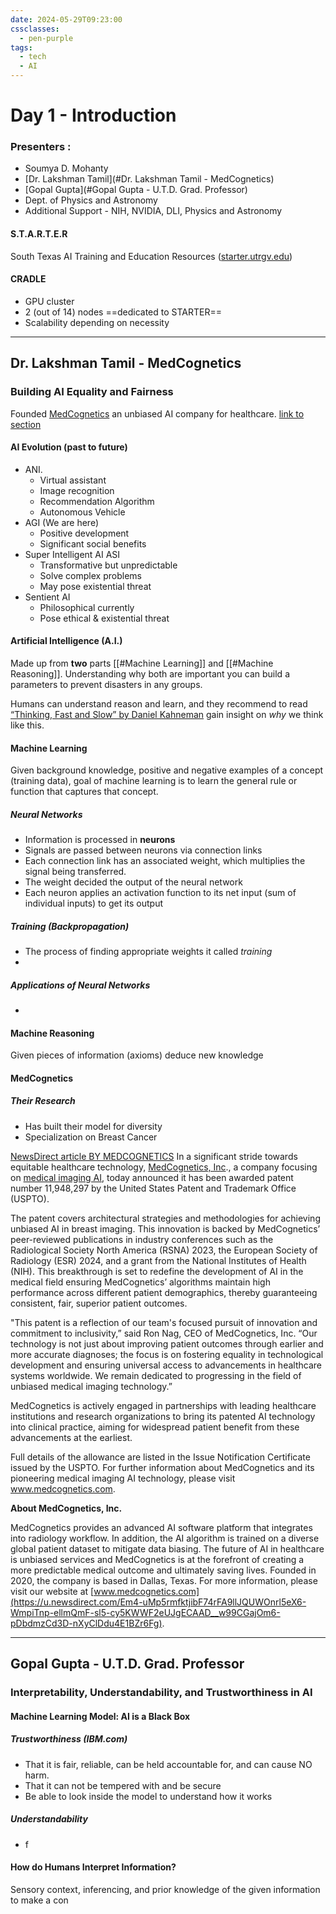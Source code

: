 ```yaml
---
date: 2024-05-29T09:23:00
cssclasses:
  - pen-purple
tags:
  - tech
  - AI
---
```

# Day 1 - Introduction
### Presenters : 
- Soumya D. Mohanty
- [Dr. Lakshman Tamil](#Dr. Lakshman Tamil - MedCognetics)
- [Gopal Gupta](#Gopal Gupta - U.T.D. Grad. Professor)
- Dept. of Physics and Astronomy
- Additional Support - NIH, NVIDIA, DLI, Physics and Astronomy

#### S.T.A.R.T.E.R
South Texas AI Training and Education Resources ([starter.utrgv.edu](starter.utrgv.edu))

#### CRADLE
- GPU cluster
- 2 (out of 14) nodes ==dedicated to STARTER==
- Scalability depending on necessity 

---
## Dr. Lakshman Tamil - MedCognetics
### Building AI Equality and Fairness

Founded [MedCognetics](https://www.medcognetics.com) an unbiased AI company for healthcare. [link to section](#MedCognetics)
#### AI Evolution (past to future)
- ANI.
	- Virtual assistant
	- Image recognition
	- Recommendation Algorithm
	- Autonomous Vehicle
- AGI (We are here)
	- Positive development
	- Significant social benefits
- Super Intelligent AI ASI
	- Transformative but unpredictable 
	- Solve complex problems
	- May pose existential threat
- Sentient AI
	- Philosophical currently
	- Pose ethical & existential threat

#### Artificial Intelligence (A.I.)
Made up from **two** parts [[#Machine Learning]] and [[#Machine Reasoning]].  Understanding why both are important you can build a parameters to prevent disasters in any groups. 

Humans can understand reason and learn, and they recommend to read [“Thinking, Fast and Slow” by Daniel Kahneman](https://www.amazon.com/Thinking-Fast-Slow-Daniel-Kahneman/dp/0374533555) gain insight on *why* we think like this. 

#### Machine Learning
Given background knowledge, positive and negative examples of a concept (training data), goal of machine learning is to learn the general rule or function that captures that concept. 

##### Neural Networks
- Information is processed in **neurons**
- Signals are passed between neurons via connection links
- Each connection link has an associated weight, which multiplies the signal being transferred.
- The weight decided the output of the neural network 
- Each neuron applies an activation function to its net input  (sum of individual inputs) to get its output

##### Training (Backpropagation)
- The process of finding appropriate weights it called *training*
- 

##### Applications of Neural Networks
- 
#### Machine Reasoning
Given pieces of information (axioms) deduce new knowledge

#### MedCognetics 
##### Their Research
- Has built their model for diversity
- Specialization on Breast Cancer 

[NewsDirect article BY MEDCOGNETICS](https://newsdirect.com/news/medcognetics-secures-groundbreaking-patent-for-inclusive-unbiased-medical-imaging-ai-technology-in-mammography-844844123)
In a significant stride towards equitable healthcare technology, [MedCognetics, Inc](https://u.newsdirect.com/Em4-uMp5rmfktjibF74rFA9llJQUWOnrl5eX6-WmpiTnp-ellmQmF-sl5-fqM-SllhdnlCYBAgAA__8TDc37jTeNCEPNy1BT7PPFCycaoCXS-Wkzx5M1w)., a company focusing on [medical imaging AI](https://u.newsdirect.com/Em4-uMp5rmfktjibF74rFA9llJQUFFvp6xcUlCYV65UWF5Tk66Xnl-mnZBYVpyYWJWfoFpQm5WQm6xcUZeaV6Kfkl-fl5CemBKSk6RsaWppYGFmaM-SllhdnlCYBAgAA__8_JGbT-JyUQhLB3KHcYGJNHHdrT4sXwpt04utag), today announced it has been awarded patent number 11,948,297 by the United States Patent and Trademark Office (USPTO).

The patent covers architectural strategies and methodologies for achieving unbiased AI in breast imaging. This innovation is backed by MedCognetics’ peer-reviewed publications in industry conferences such as the Radiological Society North America (RSNA) 2023, the European Society of Radiology (ESR) 2024, and a grant from the National Institutes of Health (NIH). This breakthrough is set to redefine the development of AI in the medical field ensuring MedCognetics’ algorithms maintain high performance across different patient demographics, thereby guaranteeing consistent, fair, superior patient outcomes.

"This patent is a reflection of our team's focused pursuit of innovation and commitment to inclusivity,” said Ron Nag, CEO of MedCognetics, Inc. “Our technology is not just about improving patient outcomes through earlier and more accurate diagnoses; the focus is on fostering equality in technological development and ensuring universal access to advancements in healthcare systems worldwide. We remain dedicated to progressing in the field of unbiased medical imaging technology.”

MedCognetics is actively engaged in partnerships with leading healthcare institutions and research organizations to bring its patented AI technology into clinical practice, aiming for widespread patient benefit from these advancements at the earliest.

Full details of the allowance are listed in the Issue Notification Certificate issued by the USPTO. For further information about MedCognetics and its pioneering medical imaging AI technology, please visit www.medcognetics.com.

**About MedCognetics, Inc.**

MedCognetics provides an advanced AI software platform that integrates into radiology workflow. In addition, the AI algorithm is trained on a diverse global patient dataset to mitigate data biasing. The future of AI in healthcare is unbiased services and MedCognetics is at the forefront of creating a more predictable medical outcome and ultimately saving lives. Founded in 2020, the company is based in Dallas, Texas. For more information, please visit our website at [www.medcognetics.com](https://u.newsdirect.com/Em4-uMp5rmfktjibF74rFA9llJQUWOnrl5eX6-WmpiTnp-ellmQmF-sl5-cy5KWWF2eUJgECAAD__w99CGajOm6-pDbdmzCd3D-nXyClDdu4E1BZr6Fg).

---
## Gopal Gupta - U.T.D. Grad. Professor
### Interpretability, Understandability, and Trustworthiness in AI

#### Machine Learning Model: AI is a Black Box
##### Trustworthiness (IBM.com)
- That it is fair, reliable, can be held accountable for, and can cause NO harm.
- That it can not be tempered with and be secure
- Be able to look inside the model to understand how it works
##### Understandability
- f

#### How do Humans Interpret Information?
Sensory context, inferencing, and prior knowledge of the given information to make a con